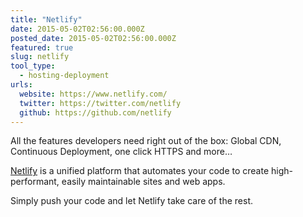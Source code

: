 ```yaml
---
title: "Netlify"
date: 2015-05-02T02:56:00.000Z
posted_date: 2015-05-02T02:56:00.000Z
featured: true
slug: netlify
tool_type:
  - hosting-deployment
urls:
  website: https://www.netlify.com/
  twitter: https://twitter.com/netlify
  github: https://github.com/netlify
---
```


All the features developers need right out of the box: Global CDN, Continuous Deployment, one click HTTPS and more…

[Netlify](https://www.netlify.com/) is a unified platform that automates your code to create high-performant, easily maintainable sites and web apps.

Simply push your code and let Netlify take care of the rest.
